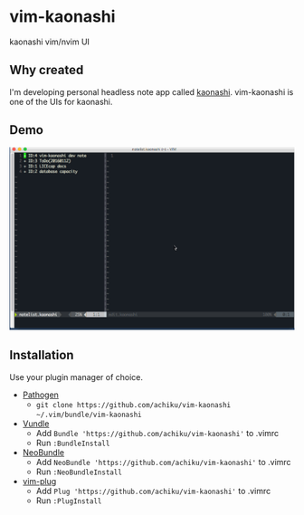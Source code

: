 # vim-kaonashi

kaonashi vim/nvim UI

## Why created

I'm developing personal headless note app called [kaonashi](https://github.com/achiku/kaonashi). vim-kaonashi is one of the UIs for kaonashi.

## Demo

![](./image/demo.gif)


## Installation

Use your plugin manager of choice.

- [Pathogen](https://github.com/tpope/vim-pathogen)
  - `git clone https://github.com/achiku/vim-kaonashi ~/.vim/bundle/vim-kaonashi`
- [Vundle](https://github.com/gmarik/vundle)
  - Add `Bundle 'https://github.com/achiku/vim-kaonashi'` to .vimrc
  - Run `:BundleInstall`
- [NeoBundle](https://github.com/Shougo/neobundle.vim)
  - Add `NeoBundle 'https://github.com/achiku/vim-kaonashi'` to .vimrc
  - Run `:NeoBundleInstall`
- [vim-plug](https://github.com/junegunn/vim-plug)
  - Add `Plug 'https://github.com/achiku/vim-kaonashi'` to .vimrc
  - Run `:PlugInstall`
